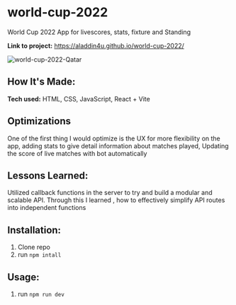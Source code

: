 ﻿# world-cup-2022

World Cup 2022 App for livescores, stats, fixture and Standing

**Link to project:** https://aladdin4u.github.io/world-cup-2022/

![world-cup-2022-Qatar](https://user-images.githubusercontent.com/101972392/203931456-2138d0b5-b856-42b4-bd9a-3a403d199bbc.gif)

## How It's Made:

**Tech used:** HTML, CSS, JavaScript, React + Vite

## Optimizations

One of the first thing I would optimize is the UX for more flexibility on the app, adding stats to give detail information about matches played, Updating the score of live matches with bot automatically

## Lessons Learned:

Utilized callback functions in the server to try and build a modular and scalable API. Through this I learned , how to effectively simplify API routes into independent functions

## Installation:

1. Clone repo
1. run `npm intall`

## Usage:

1. run `npm run dev`
